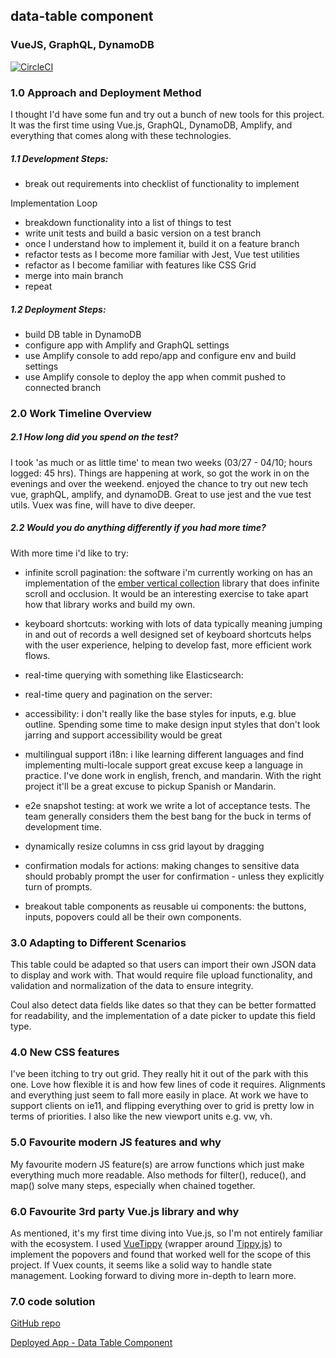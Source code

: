 ## data-table component
### VueJS, GraphQL, DynamoDB
[![CircleCI](https://circleci.com/gh/lookininward/data-table.svg?style=svg)](https://circleci.com/gh/lookininward/data-table)

### 1.0 Approach and Deployment Method
I thought I'd have some fun and try out a bunch of new tools for this project. It was the first time using Vue.js, GraphQL, DynamoDB, Amplify, and everything that comes along with these technologies.

##### 1.1 Development Steps:
- break out requirements into checklist of functionality to implement

Implementation Loop

- breakdown functionality into a list of things to test
- write unit tests and build a basic version on a test branch
- once I understand how to implement it, build it on a feature branch
- refactor tests as I become more familiar with Jest, Vue test utilities
- refactor as I become familiar with features like CSS Grid
- merge into main branch
- repeat

##### 1.2 Deployment Steps:
- build DB table in DynamoDB
- configure app with Amplify and GraphQL settings
- use Amplify console to add repo/app and configure env and build settings
- use Amplify console to deploy the app when commit pushed to connected branch


### 2.0 Work Timeline Overview
##### 2.1 How long did you spend on the test?
I took 'as much or as little time' to mean two weeks (03/27 - 04/10; hours logged: 45 hrs). Things are happening at work, so got the work in on the evenings and over the weekend. enjoyed the chance to try out new tech vue, graphQL, amplify, and dynamoDB. Great to use jest and the vue test utils. Vuex was fine, will have to dive deeper.

##### 2.2 Would you do anything differently if you had more time?

With more time i'd like to try:

- infinite scroll pagination: the software i'm currently working on has an implementation of the [ember vertical collection](https://github.com/html-next/vertical-collection) library that does infinite scroll and occlusion. It would be an interesting exercise to take apart how that library works and build my own.

- keyboard shortcuts: working with lots of data typically meaning jumping in and out of records a well designed set of keyboard shortcuts helps with the user experience, helping to develop fast, more efficient work flows.

- real-time querying with something like Elasticsearch:
- real-time query and pagination on the server:

- accessibility: i don't really like the base styles for inputs, e.g. blue outline. Spending some time to make design input styles that don't look jarring and support accessibility would be great

- multilingual support i18n: i like learning different languages and find implementing multi-locale support great excuse keep a language in practice. I've done work in english, french, and mandarin. With the right project it'll be a great excuse to pickup Spanish or Mandarin.

- e2e snapshot testing: at work we write a lot of acceptance tests. The team generally considers them the best bang for the buck in terms of development time.

- dynamically resize columns in css grid layout by dragging
- confirmation modals for actions: making changes to sensitive data should probably prompt the user for confirmation - unless they explicitly turn of prompts.

- breakout table components as reusable ui components: the buttons, inputs, popovers could all be their own components.

### 3.0 Adapting to Different Scenarios
This table could be adapted so that users can import their own JSON data to display and work with. That would require file upload functionality, and validation and normalization of the data to ensure integrity.

Coul also detect data fields like dates so that they can be better formatted for readability, and the implementation of a date picker to update this field type.


### 4.0 New CSS features
I've been itching to try out grid. They really hit it out of the park with this one. Love how flexible it is and how few lines of code it requires. Alignments and everything just seem to fall more easily in place.
At work we have to support clients on ie11, and flipping everything over to grid is pretty low in terms of priorities. I also like the new viewport units e.g. vw, vh.


### 5.0 Favourite modern JS features and why
My favourite modern JS feature(s) are arrow functions which just make everything much more readable. Also methods for filter(), reduce(), and map() solve many steps, especially when chained together.


### 6.0 Favourite 3rd party Vue.js library and why
As mentioned, it's my first time diving into Vue.js, so I'm not entirely familiar with the ecosystem. I used [VueTippy](https://kabbouchi.github.io/vue-tippy/) (wrapper around [Tippy.js](https://atomiks.github.io/tippyjs/)) to implement the popovers and found that worked well for the scope of this project. If Vuex counts, it seems like a solid way to handle state management. Looking forward to diving more in-depth to learn more.


### 7.0 code solution
[GitHub repo](https://github.com/lookininward/data-table)

[Deployed App - Data Table Component](https://github.com/lookininward/data-table)
